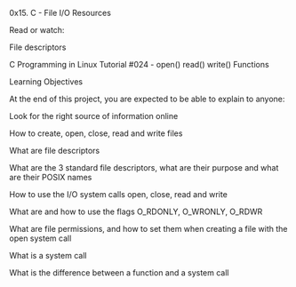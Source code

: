 0x15. C - File I/O
Resources

Read or watch:



File descriptors

C Programming in Linux Tutorial #024 - open() read() write() Functions

Learning Objectives

At the end of this project, you are expected to be able to explain to anyone:

Look for the right source of information online

How to create, open, close, read and write files

What are file descriptors

What are the 3 standard file descriptors, what are their purpose and what are their POSIX names

How to use the I/O system calls open, close, read and write

What are and how to use the flags O_RDONLY, O_WRONLY, O_RDWR

What are file permissions, and how to set them when creating a file with the open system call

What is a system call

What is the difference between a function and a system call
